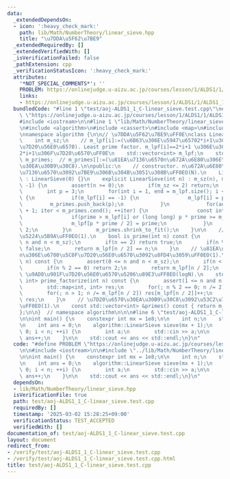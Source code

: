```yaml
---
data:
  _extendedDependsOn:
  - icon: ':heavy_check_mark:'
    path: lib/Math/NumberTheory/linear_sieve.hpp
    title: "\u7DDA\u5F62\u7BE9"
  _extendedRequiredBy: []
  _extendedVerifiedWith: []
  _isVerificationFailed: false
  _pathExtension: cpp
  _verificationStatusIcon: ':heavy_check_mark:'
  attributes:
    '*NOT_SPECIAL_COMMENTS*': ''
    PROBLEM: https://onlinejudge.u-aizu.ac.jp/courses/lesson/1/ALDS1/1/ALDS1_1_C
    links:
    - https://onlinejudge.u-aizu.ac.jp/courses/lesson/1/ALDS1/1/ALDS1_1_C
  bundledCode: "#line 1 \"test/aoj-ALDS1_1_C-linear_sieve.test.cpp\"\n#define PROBLEM\
    \ \"https://onlinejudge.u-aizu.ac.jp/courses/lesson/1/ALDS1/1/ALDS1_1_C\"\n\n\
    #include <iostream>\n\n#line 1 \"lib/Math/NumberTheory/linear_sieve.hpp\"\n\n\n\
    \n#include <algorithm>\n#include <cassert>\n#include <map>\n#include <vector>\n\
    \nnamespace algorithm {\n\n// \u7DDA\u5F62\u7BE9\uFF0E\nclass LinearSieve {\n\
    \    int m_sz;\n    // m_lpf[i]:=(\u6B63\u306E\u5947\u65702*i+1\u306E\u6700\u5C0F\
    \u7D20\u56E0\u6570). Least prime factor. m_lpf[i]==2*i+1 \u306E\u3068\u304D\uFF0C\
    2*i+1\u306F\u7D20\u6570\uFF0E\n    std::vector<int> m_lpf;\n    std::vector<int>\
    \ m_primes;  // m_primes[]:=(\u81EA\u7136\u6570n\u672A\u6E80\u306E\u7D20\u6570\
    \u30EA\u30B9\u30C8).\n\npublic:\n    // constructor. n\u672A\u6E80\u306E\u81EA\
    \u7136\u6570\u3092\u7BE9\u306B\u304B\u3051\u308B\uFF0EO(N).\n    LinearSieve()\
    \ : LinearSieve(0) {}\n    explicit LinearSieve(int n) : m_sz(n), m_lpf(n / 2,\
    \ -1) {\n        assert(n >= 0);\n        if(m_sz <= 2) return;\n        m_primes.push_back(2);\n\
    \        int p = 3;\n        for(int i = 1, end = m_lpf.size(); i < end; ++i)\
    \ {\n            if(m_lpf[i] == -1) {\n                m_lpf[i] = p;\n       \
    \         m_primes.push_back(p);\n            }\n            for(auto iter = m_primes.cbegin()\
    \ + 1; iter < m_primes.cend(); ++iter) {\n                const int prime = *iter;\n\
    \                if(prime > m_lpf[i] or (long long) p * prime >= m_sz) break;\n\
    \                m_lpf[p * prime / 2] = prime;\n            }\n            p +=\
    \ 2;\n        }\n        m_primes.shrink_to_fit();\n    }\n\n    // \u7D20\u6570\
    \u5224\u5B9A\uFF0EO(1).\n    bool is_prime(int n) const {\n        assert(0 <=\
    \ n and n < m_sz);\n        if(n == 2) return true;\n        if(n % 2 == 0) return\
    \ false;\n        return m_lpf[n / 2] == n;\n    }\n    // \u81EA\u7136\u6570\
    n\u306E\u6700\u5C0F\u7D20\u56E0\u6570\u3092\u8FD4\u3059\uFF0EO(1).\n    int lpf(int\
    \ n) const {\n        assert(0 <= n and n < m_sz);\n        if(n < 2) return -1;\n\
    \        if(n % 2 == 0) return 2;\n        return m_lpf[n / 2];\n    }\n    //\
    \ \u9AD8\u901F\u7D20\u56E0\u6570\u5206\u89E3\uFF0EO(logN).\n    std::map<int,\
    \ int> prime_factorize(int n) const {\n        assert(1 <= n and n < m_sz);\n\
    \        std::map<int, int> res;\n        for(; n % 2 == 0; n /= 2) res[2]++;\n\
    \        for(; n > 1; n /= m_lpf[n / 2]) res[m_lpf[n / 2]]++;\n        return\
    \ res;\n    }\n    // \u7D20\u6570\u30EA\u30B9\u30C8\u3092\u53C2\u7167\u3059\u308B\
    \uFF0EO(1).\n    const std::vector<int> &primes() const { return m_primes; }\n\
    };\n\n}  // namespace algorithm\n\n\n#line 6 \"test/aoj-ALDS1_1_C-linear_sieve.test.cpp\"\
    \n\nint main() {\n    constexpr int mx = 1e8;\n\n    int n;\n    std::cin >> n;\n\
    \n    int ans = 0;\n    algorithm::LinearSieve sieve(mx + 1);\n    for(int i =\
    \ 0; i < n; ++i) {\n        int a;\n        std::cin >> a;\n\n        if(sieve.is_prime(a))\
    \ ans++;\n    }\n\n    std::cout << ans << std::endl;\n}\n"
  code: "#define PROBLEM \"https://onlinejudge.u-aizu.ac.jp/courses/lesson/1/ALDS1/1/ALDS1_1_C\"\
    \n\n#include <iostream>\n\n#include \"../lib/Math/NumberTheory/linear_sieve.hpp\"\
    \n\nint main() {\n    constexpr int mx = 1e8;\n\n    int n;\n    std::cin >> n;\n\
    \n    int ans = 0;\n    algorithm::LinearSieve sieve(mx + 1);\n    for(int i =\
    \ 0; i < n; ++i) {\n        int a;\n        std::cin >> a;\n\n        if(sieve.is_prime(a))\
    \ ans++;\n    }\n\n    std::cout << ans << std::endl;\n}\n"
  dependsOn:
  - lib/Math/NumberTheory/linear_sieve.hpp
  isVerificationFile: true
  path: test/aoj-ALDS1_1_C-linear_sieve.test.cpp
  requiredBy: []
  timestamp: '2025-03-02 15:28:25+09:00'
  verificationStatus: TEST_ACCEPTED
  verifiedWith: []
documentation_of: test/aoj-ALDS1_1_C-linear_sieve.test.cpp
layout: document
redirect_from:
- /verify/test/aoj-ALDS1_1_C-linear_sieve.test.cpp
- /verify/test/aoj-ALDS1_1_C-linear_sieve.test.cpp.html
title: test/aoj-ALDS1_1_C-linear_sieve.test.cpp
---
```

